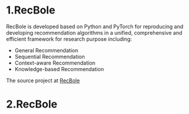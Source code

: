 # 1.RecBole
RecBole is developed based on Python and PyTorch for reproducing and developing recommendation algorithms in a unified, comprehensive and efficient framework for research purpose including:
+ General Recommendation
+ Sequential Recommendation
+ Context-aware Recommendation
+ Knowledge-based Recommendation

The source project at [RecBole](https://github.com/RUCAIBox/RecBole)
# 2.RecBole
